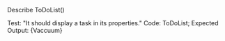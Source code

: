 Describe ToDoList()

Test: "It should display a task in its properties."
Code: ToDoList;
Expected Output: {Vaccuum}
